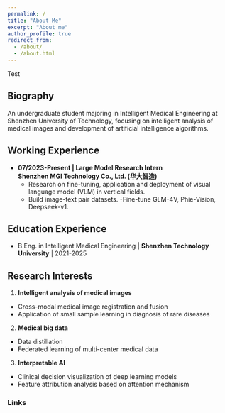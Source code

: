 ```yaml
---
permalink: /
title: "About Me"
excerpt: "About me"
author_profile: true
redirect_from: 
  - /about/
  - /about.html
---
```


Test
## Biography
An undergraduate student majoring in Intelligent Medical Engineering at Shenzhen University of Technology, focusing on intelligent analysis of medical images and development of artificial intelligence algorithms. 


## Working Experience
* **07/2023-Present | Large Model Research Intern**  
  **Shenzhen MGI Technology Co., Ltd. (华大智造)**  
    - Research on fine-tuning, application and deployment of visual language model (VLM) in vertical fields.
    - Build image-text pair datasets.
    -Fine-tune GLM-4V, Phie-Vision, Deepseek-v1.


## Education Experience
* B.Eng. in Intelligent Medical Engineering | **Shenzhen Technology University** | 2021-2025


## Research Interests
1. **Intelligent analysis of medical images**
- Cross-modal medical image registration and fusion
- Application of small sample learning in diagnosis of rare diseases

2. **Medical big data**
- Data distillation
- Federated learning of multi-center medical data

3. **Interpretable AI**
- Clinical decision visualization of deep learning models
- Feature attribution analysis based on attention mechanism



### Links

